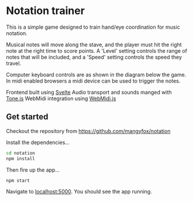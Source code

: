 # Notation trainer

This is a simple game designed to train hand/eye coordination for music notation.

Musical notes will move along the stave, and the player must hit the right note
at the right time to score points. A 'Level' setting controls the range of notes
that will be included, and a 'Speed' setting controls the speed they travel.

Computer keyboard controls are as shown in the diagram below the game. In midi
enabled browsers a midi device can be used to trigger the notes.

Frontend built using [Svelte](https://svelte.dev/)
Audio transport and sounds manged with [Tone.js](https://tonejs.github.io/)
WebMidi integration using [WebMidi.js](https://www.npmjs.com/package/webmidi)


## Get started

Checkout the repository from https://github.com/mangyfox/notation

Install the dependencies...

```bash
cd notation
npm install
```

Then fire up the app...

```bash
npm start
```

Navigate to [localhost:5000](http://localhost:5000). You should see the app running.
